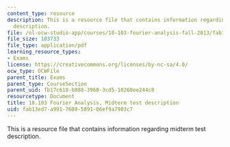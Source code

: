 ```yaml
---
content_type: resource
description: This is a resource file that contains information regarding midterm test
  description.
file: /ol-ocw-studio-app/courses/18-103-fourier-analysis-fall-2013/fab13ed7a9917680589106ef9a7903c7_MIT18_103F13_midterm-des.pdf
file_size: 103733
file_type: application/pdf
learning_resource_types:
- Exams
license: https://creativecommons.org/licenses/by-nc-sa/4.0/
ocw_type: OCWFile
parent_title: Exams
parent_type: CourseSection
parent_uid: fb17c618-b888-3960-3cd5-10268ee244c8
resourcetype: Document
title: 18.103 Fourier Analysis, Midterm test description
uid: fab13ed7-a991-7680-5891-06ef9a7903c7
---
```

This is a resource file that contains information regarding midterm test description.
